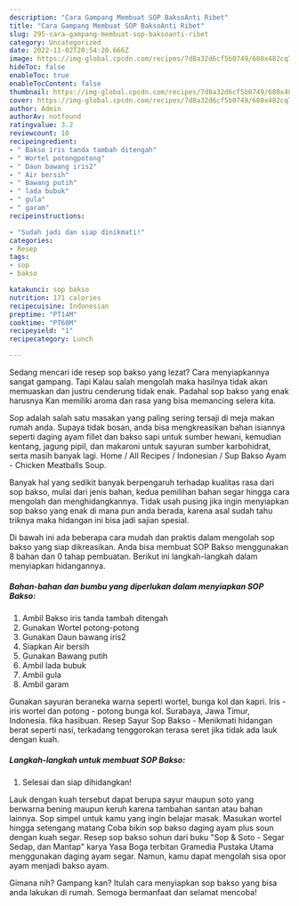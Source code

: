 ```yaml
---
description: "Cara Gampang Membuat SOP BaksoAnti Ribet"
title: "Cara Gampang Membuat SOP BaksoAnti Ribet"
slug: 295-cara-gampang-membuat-sop-baksoanti-ribet
category: Uncategorized
date: 2022-11-02T20:54:20.666Z
image: https://img-global.cpcdn.com/recipes/7d8a32d6cf5b0749/680x482cq70/sop-bakso-foto-resep-utama.jpg
hideToc: false
enableToc: true
enableTocContent: false
thumbnail: https://img-global.cpcdn.com/recipes/7d8a32d6cf5b0749/680x482cq70/sop-bakso-foto-resep-utama.jpg
cover: https://img-global.cpcdn.com/recipes/7d8a32d6cf5b0749/680x482cq70/sop-bakso-foto-resep-utama.jpg
author: Admin
authorAv: notfound
ratingvalue: 3.2
reviewcount: 10
recipeingredient:
- " Bakso iris tanda tambah ditengah"
- " Wortel potongpotong"
- " Daun bawang iris2"
- " Air bersih"
- " Bawang putih"
- " lada bubuk"
- " gula"
- " garam"
recipeinstructions:

- "Sudah jadi dan siap dinikmati!"
categories:
- Resep
tags:
- sop
- bakso

katakunci: sop bakso 
nutrition: 171 calories
recipecuisine: Indonesian
preptime: "PT14M"
cooktime: "PT60M"
recipeyield: "1"
recipecategory: Lunch

---
```



Sedang mencari ide resep sop bakso yang lezat? Cara menyiapkannya sangat gampang. Tapi Kalau salah mengolah maka hasilnya tidak akan memuaskan dan justru cenderung tidak enak. Padahal sop bakso yang enak harusnya Kan memiliki aroma dan rasa yang bisa memancing selera kita.


Sop adalah salah satu masakan yang paling sering tersaji di meja makan rumah anda. Supaya tidak bosan, anda bisa mengkreasikan bahan isiannya seperti daging ayam fillet dan bakso sapi untuk sumber hewani, kemudian kentang, jagung pipil, dan makaroni untuk sayuran sumber karbohidrat, serta masih banyak lagi. Home / All Recipes / Indonesian / Sup Bakso Ayam - Chicken Meatballs Soup.

Banyak hal yang sedikit banyak berpengaruh terhadap kualitas rasa dari sop bakso, mulai dari jenis bahan, kedua pemilihan bahan segar hingga cara mengolah dan menghidangkannya. Tidak usah pusing jika ingin menyiapkan sop bakso yang enak di mana pun anda berada, karena asal sudah tahu triknya maka hidangan ini bisa jadi sajian spesial.


Di bawah ini ada beberapa cara mudah dan praktis dalam mengolah sop bakso yang siap dikreasikan. Anda bisa membuat SOP Bakso menggunakan 8 bahan dan 0 tahap pembuatan. Berikut ini langkah-langkah dalam menyiapkan hidangannya.

<!--inarticleads1-->

##### Bahan-bahan dan bumbu yang diperlukan dalam menyiapkan SOP Bakso:

1. Ambil  Bakso iris tanda tambah ditengah
1. Gunakan  Wortel potong-potong
1. Gunakan  Daun bawang iris2
1. Siapkan  Air bersih
1. Gunakan  Bawang putih
1. Ambil  lada bubuk
1. Ambil  gula
1. Ambil  garam


Gunakan sayuran beraneka warna seperti wortel, bunga kol dan kapri. Iris - iris wortel dan potong - potong bunga kol. Surabaya, Jawa Timur, Indonesia. fika hasibuan. Resep Sayur Sop Bakso - Menikmati hidangan berat seperti nasi, terkadang tenggorokan terasa seret jika tidak ada lauk dengan kuah. 

<!--inarticleads2-->

##### Langkah-langkah untuk membuat SOP Bakso:


1. Selesai dan siap dihidangkan!

Lauk dengan kuah tersebut dapat berupa sayur maupun soto yang berwarna bening maupun keruh karena tambahan santan atau bahan lainnya. Sop simpel untuk kamu yang ingin belajar masak. Masukan wortel hingga setengang matang Coba bikin sop bakso daging ayam plus soun dengan kuah segar. Resep sop bakso sohun dari buku &#34;Sop &amp; Soto - Segar Sedap, dan Mantap&#34; karya Yasa Boga terbitan Gramedia Pustaka Utama menggunakan daging ayam segar. Namun, kamu dapat mengolah sisa opor ayam menjadi bakso ayam. 

Gimana nih? Gampang kan? Itulah cara menyiapkan sop bakso yang bisa anda lakukan di rumah. Semoga bermanfaat dan selamat mencoba!
